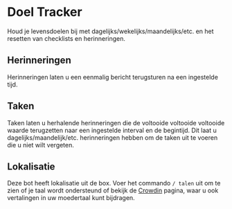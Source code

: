# Doel Tracker

Houd je levensdoelen bij met dagelijks/wekelijks/maandelijks/etc. en het resetten van checklists en herinneringen.

## Herinneringen

Herinneringen laten u een eenmalig bericht terugsturen na een ingestelde tijd.

## Taken

Taken laten u herhalende herinneringen die de voltooide voltooide voltooide waarde terugzetten naar een ingestelde interval en de begintijd. Dit laat u dagelijks/maandelijk/etc. herinneringen hebben om de taken uit te voeren die u niet wilt vergeten.

## Lokalisatie

Deze bot heeft lokalisatie uit de box. Voer het commando `/ talen` uit om te zien of je taal wordt ondersteund of bekijk de [Crowdin](https://crwd.in/goal-tracker-discord-bot) pagina, waar u ook vertalingen in uw moedertaal kunt bijdragen.
